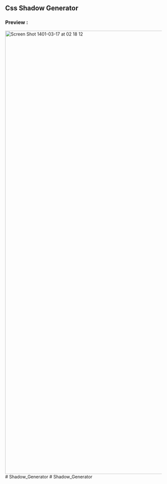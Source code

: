 ## Css Shadow Generator

### Preview :

<img width="1420" alt="Screen Shot 1401-03-17 at 02 18 12" src="https://user-images.githubusercontent.com/71524940/172254928-ddd68f45-6a8a-4c1e-95f8-151e232f50b5.png">
# Shadow_Generator
# Shadow_Generator
